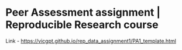 # Peer Assessment assignment | Reproducible Research course
Link - https://vicgpt.github.io/rep_data_assignment1/PA1_template.html
